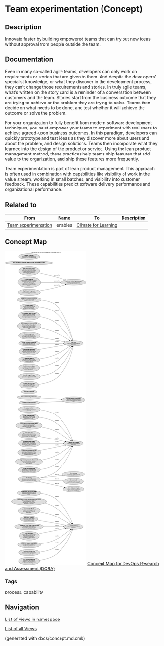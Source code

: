 # Team experimentation (Concept)
## Description
Innovate faster by building empowered teams that can try out new ideas without approval from people outside the team.

## Documentation
Even in many so-called agile teams, developers can only work on requirements or stories that are given to them. And despite the developers’ specialist knowledge, or what they discover in the development process, they can’t change those requirements and stories. In truly agile teams, what’s written on the story card is a reminder of a conversation between customers and the team. Stories start from the business outcome that they are trying to achieve or the problem they are trying to solve. Teams then decide on what needs to be done, and test whether it will achieve the outcome or solve the problem.

For your organization to fully benefit from modern software development techniques, you must empower your teams to experiment with real users to achieve agreed-upon business outcomes. In this paradigm, developers can quickly prototype and test ideas as they discover more about users and about the problem, and design solutions. Teams then incorporate what they learned into the design of the product or service. Using the lean product management method, these practices help teams ship features that add value to the organization, and ship those features more frequently.

Team experimentation is part of lean product management. This approach is often used in combination with capabilities like visibility of work in the value stream, working in small batches, and visibility into customer feedback. These capabilities predict software delivery performance and organizational performance.

## Related to
| From | Name | To | Description |
|---|---|---|---|
| [Team experimentation](../../software-development/dora/team-experimentation.md) | enables | [Climate for Learning](../../software-development/dora/climate-for-learning.md) |  |

## Concept Map
![Concept Map for DevOps Research and Assessment (DORA)](../../software-development/dora/concept-view.png)
[Concept Map for DevOps Research and Assessment (DORA)](../../software-development/dora/concept-view.md)

### Tags
process, capability


## Navigation
[List of views in namespace](./views-in-namespace.md)

[List of all Views](../../views.md)

(generated with docs/concept.md.cmb)
